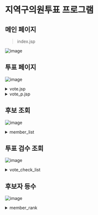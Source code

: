 # 지역구의원투표 프로그램

## 메인 페이지
> index.jsp

![image](https://github.com/user-attachments/assets/13e4c8b2-9903-473e-b1d1-18970e017ede)

## 투표 페이지

![image](https://github.com/user-attachments/assets/44996272-8df1-4523-9a70-96668e0d788b)

<details>
<summary>vote.jsp</summary>
  
### vote.jsp

> 유효성 체크 함수이다.
>
> 쇼핑몰 웹페이지에서 사용했던 유효성 체크 함수와 동일한 구조를 가지고 있다.

![image](https://github.com/user-attachments/assets/5b3cc8ba-db75-43e0-bd2d-cb13a3ad3c7e)

> 다시쓰기 버튼을 누르면 메세지를 띄운 후 input에 있는 모든 내용을 지우는 함수이다.

![image](https://github.com/user-attachments/assets/b14861c9-86a4-41dc-8499-869193448ada)

</details>

<details>
<summary>vote_p.jsp</summary>

### vote_p.jsp

> 오라클에 한글을 입력했을 때 깨지지 않게 만들어준다.

![image](https://github.com/user-attachments/assets/38844227-1a41-4a83-837c-4349d2b3f5dd)

> tbl_vote_202005 테이블에 데이터를 삽입하기 위한 SQL문이다.


![image](https://github.com/user-attachments/assets/34e89f4f-b221-4193-84a2-a8dee69ca14f)

> setString함수로 값을 넣어준다.

![image](https://github.com/user-attachments/assets/8025ff0b-0bb5-4aab-817c-9575cd11edf8)

</details>

## 후보 조회 

![image](https://github.com/user-attachments/assets/aa0dfa3c-06c3-4106-a7e2-f631517883ee)

<details>
<summary>member_list</summary>

### member_list

> case문을 사용해 `1`은 `고졸`, `2`는 `학사`, `3`은 `석사`, `4`는 `박사`로 변환하여 출력하게 하고
>
> `0000000000000` 형태의 주민번호는 `000000-0000000` 형태로 변환하기 위해서 substr()과 연결연산자 || 를 사용하였다.

![image](https://github.com/user-attachments/assets/afbe1bc6-56e4-4f08-950d-5f43b9aa46af)

</details>

## 투표 검수 조회 

![image](https://github.com/user-attachments/assets/356c7d40-0bb5-4fa1-a580-2d40bc79b436)

<details>
<summary>vote_check_list</summary>

### vote_check_list

> v_jumin를 19YY년 MM월 DD일 형식으로 바꿔주기 위해 substr()과 연결연산자 || 를 사용해 출력해주고
>
> to_date로 변환해서 날짜 형식으로 바꿔준 후 오늘날에서 생일을 빼주는데 month_between로 개월수를 뽑아주고
>
> 뽑은 개월수를 12로 나누어 년도를 구하고 나머지는 정수화해 만 나이를 구해준다.
>
> 성별은 case문을 사용해 구해준다.
>
> substr()과 연결연산자 || 를 사용해 시간을 HH:MM 형식으로 출력해준다.

![image](https://github.com/user-attachments/assets/00818980-7259-4e52-bc14-0eb99e4bd701)

</details>

## 후보자 등수 

![image](https://github.com/user-attachments/assets/102eb7f8-291f-4281-b704-35d8c0c5e4a6)

<details>
<summary>member_rank</summary>

### member_rank

> tbl_vote_202005 테이블과 tbl_member_202005 테이블을 조인하여 사용하였다.
>
> order by를 사용해 총투표건수 항목을 내림차순으로 정렬하여 출력하고
>
> 총득표건수가 같을 경우는 후보번호 올림차순으로 출력한다.

![image](https://github.com/user-attachments/assets/d6760cc9-9ae1-406c-8a75-e08e655699b3)

</details>
